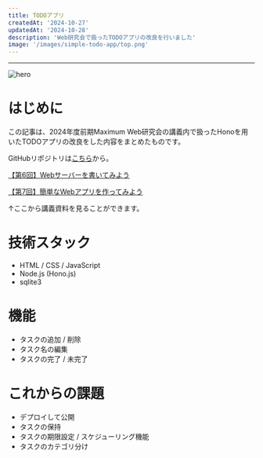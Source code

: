 ```yaml
---
title: TODOアプリ
createdAt: '2024-10-27'
updatedAt: '2024-10-28'
description: 'Web研究会で扱ったTODOアプリの改良を行いました'
image: '/images/simple-todo-app/top.png'
---
```


---

![hero](/images/simple-todo-app/hero.png)

# はじめに

この記事は、2024年度前期Maximum Web研究会の講義内で扱ったHonoを用いたTODOアプリの改良をした内容をまとめたものです。

GitHubリポジトリは[こちら](https://github.com/batora9/simple-todo-app)から。

[【第6回】Webサーバーを書いてみよう](https://blog.maximum.vc/blog/2024/webken/6)

[【第7回】簡単なWebアプリを作ってみよう](https://blog.maximum.vc/blog/2024/webken/7)

↑ここから講義資料を見ることができます。

# 技術スタック

- HTML / CSS / JavaScript
- Node.js (Hono.js)
- sqlite3

# 機能

- タスクの追加 / 削除
- タスク名の編集
- タスクの完了 / 未完了

# これからの課題

- デプロイして公開
- タスクの保持
- タスクの期限設定 / スケジューリング機能
- タスクのカテゴリ分け
